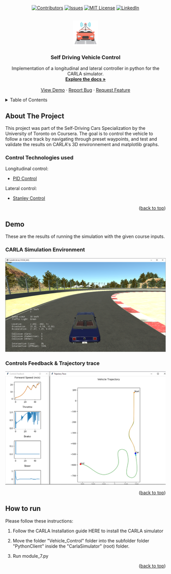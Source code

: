 <div id="top"></div>

<div align="center">

[![Contributors][contributors-shield]][contributors-url]
[![Issues][issues-shield]][issues-url]
[![MIT License][license-shield]][license-url]
[![LinkedIn][linkedin-shield]][linkedin-url]

</div>

</br>

<div align="center">
  <a href="https://github.com/taoufikayoub/BlindSupportApp">
    <img src="images/self-driving.png" alt="Logo" width="80" height="80">
  </a>

<h3 align="center">Self Driving Vehicle Control</h3>

  <p align="center">
    Implementation of a longitudinal and lateral controller in python for the CARLA simulator.
    <br />
    <a href="https://github.com/taoufikayoub/BlindSupportApp"><strong>Explore the docs »</strong></a>
    <br />
    <br />
    <a href="https://github.com/taoufikayoub/BlindSupportApp">View Demo</a>
    ·
    <a href="https://github.com/taoufikayoub/BlindSupportApp/issues">Report Bug</a>
    ·
    <a href="https://github.com/taoufikayoub/BlindSupportApp/issues">Request Feature</a>
  </p>
</div>

<details>
  <summary>Table of Contents</summary>
  <ol>
    <li>
      <a href="#about-the-project">About The Project</a>
      <ul>
        <li><a href="#built-with">Built With</a></li>
      </ul>
    </li>
    <li>
      <a href="#getting-started">Getting Started</a>
      <ul>
        <li><a href="#prerequisites">Prerequisites</a></li>
        <li><a href="#how-to-install-the-ml-server">Server Installation</a></li>
        <li><a href="#how-to-install-the-mobile-app">Mobile App Installation</a></li>
      </ul>
    </li>
    <li><a href="#usage">Usage</a></li>
    <li><a href="#contributing">Contributing</a></li>
    <li><a href="#license">License</a></li>
  </ol>
</details>

## About The Project

This project was part of the Self-Driving Cars Specialization by the University of Toronto on Coursera.
The goal is to control the vehicle to follow a race track by navigating through preset waypoints, and test and validate the results on CARLA's 3D environnement and matplotlib graphs. 

### Control Technologies used

Longitudinal control:
- [PID Control](https://en.wikipedia.org/wiki/PID_controller)

Lateral control:
- [Stanley Control](https://en.wikipedia.org/wiki/Stanley_(vehicle))

<p align="right">(<a href="#top">back to top</a>)</p>

## Demo

These are the results of running the simulation with the given course inputs.

### CARLA Simulation Environment

<img src="images/CARLA_Simulation.png" alt="CARLA Simulation">

### Controls Feedback & Trajectory trace

<img src="images/Controls_Trajectory.png" alt="Control Feedbacks and Trajectory">

<p align="right">(<a href="#top">back to top</a>)</p>

## How to run

Please follow these instructions:

1) Follow the CARLA Installation guide HERE to install the CARLA simulator

2) Move the folder "Vehicle_Control" folder into the subfolder folder "PythonClient" inside the "CarlaSimulator" (root) folder.

3) Run module_7.py

<p align="right">(<a href="#top">back to top</a>)</p>

<!-- MARKDOWN LINKS & IMAGES -->
<!-- https://www.markdownguide.org/basic-syntax/#reference-style-links -->

[contributors-shield]: https://img.shields.io/github/contributors/taoufikayoub/BlindSupportApp.svg?style=for-the-badge
[contributors-url]: https://github.com/taoufikayoub/BlindSupportApp/graphs/contributors
[forks-shield]: https://img.shields.io/github/forks/taoufikayoub/BlindSupportApp.svg?style=for-the-badge
[forks-url]: https://github.com/taoufikayoub/BlindSupportApp/network/members
[stars-shield]: https://img.shields.io/github/stars/taoufikayoub/BlindSupportApp.svg?style=for-the-badge
[stars-url]: https://github.com/taoufikayoub/BlindSupportApp/stargazers
[issues-shield]: https://img.shields.io/github/issues/taoufikayoub/BlindSupportApp.svg?style=for-the-badge
[issues-url]: https://github.com/taoufikayoub/BlindSupportApp/issues
[license-shield]: https://img.shields.io/github/license/taoufikayoub/BlindSupportApp.svg?style=for-the-badge
[license-url]: https://github.com/taoufikayoub/BlindSupportApp/blob/master/LICENSE.txt
[linkedin-shield]: https://img.shields.io/badge/-LinkedIn-black.svg?style=for-the-badge&logo=linkedin&colorB=555
[linkedin-url]: https://linkedin.com/in/taoufik-ayoub
[product-screenshot]: images/screenshot.png
